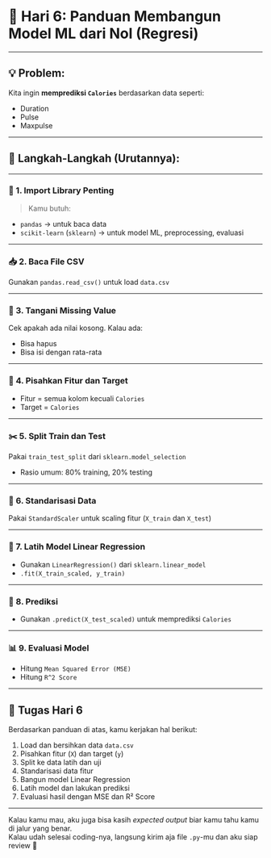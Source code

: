 # 📅 **Hari 6: Panduan Membangun Model ML dari Nol (Regresi)**

---

## 💡 Problem:
Kita ingin **memprediksi `Calories`** berdasarkan data seperti:
- Duration
- Pulse
- Maxpulse

---

## 🔢 Langkah-Langkah (Urutannya):

---

### 🧩 1. **Import Library Penting**
> Kamu butuh:
- `pandas` → untuk baca data
- `scikit-learn` (`sklearn`) → untuk model ML, preprocessing, evaluasi

---

### 📥 2. **Baca File CSV**
Gunakan `pandas.read_csv()` untuk load `data.csv`

---

### 🧽 3. **Tangani Missing Value**
Cek apakah ada nilai kosong. Kalau ada:
- Bisa hapus
- Bisa isi dengan rata-rata

---

### 🎯 4. **Pisahkan Fitur dan Target**
- Fitur = semua kolom kecuali `Calories`
- Target = `Calories`

---

### ✂️ 5. **Split Train dan Test**
Pakai `train_test_split` dari `sklearn.model_selection`

- Rasio umum: 80% training, 20% testing

---

### 📏 6. **Standarisasi Data**
Pakai `StandardScaler` untuk scaling fitur (`X_train` dan `X_test`)

---

### 🤖 7. **Latih Model Linear Regression**
- Gunakan `LinearRegression()` dari `sklearn.linear_model`
- `.fit(X_train_scaled, y_train)`

---

### 🔮 8. **Prediksi**
- Gunakan `.predict(X_test_scaled)` untuk memprediksi `Calories`

---

### 📊 9. **Evaluasi Model**
- Hitung `Mean Squared Error (MSE)`
- Hitung `R^2 Score`

---

## 🧪 Tugas Hari 6

Berdasarkan panduan di atas, kamu kerjakan hal berikut:

1. Load dan bersihkan data `data.csv`
2. Pisahkan fitur (`X`) dan target (`y`)
3. Split ke data latih dan uji
4. Standarisasi data fitur
5. Bangun model Linear Regression
6. Latih model dan lakukan prediksi
7. Evaluasi hasil dengan MSE dan R² Score

---

Kalau kamu mau, aku juga bisa kasih *expected output* biar kamu tahu kamu di jalur yang benar.  
Kalau udah selesai coding-nya, langsung kirim aja file `.py`-mu dan aku siap review 💯